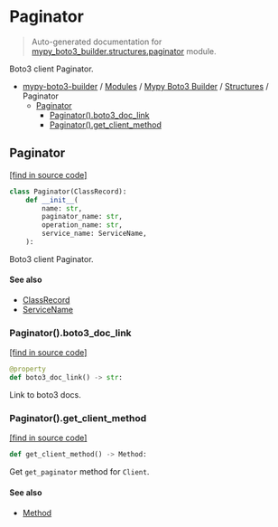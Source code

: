 # Paginator

> Auto-generated documentation for [mypy_boto3_builder.structures.paginator](https://github.com/vemel/mypy_boto3_builder/blob/master/mypy_boto3_builder/structures/paginator.py) module.

Boto3 client Paginator.

- [mypy-boto3-builder](../../README.md#mypy_boto3_builder) / [Modules](../../MODULES.md#mypy-boto3-builder-modules) / [Mypy Boto3 Builder](../index.md#mypy-boto3-builder) / [Structures](index.md#structures) / Paginator
    - [Paginator](#paginator)
        - [Paginator().boto3_doc_link](#paginatorboto3_doc_link)
        - [Paginator().get_client_method](#paginatorget_client_method)

## Paginator

[[find in source code]](https://github.com/vemel/mypy_boto3_builder/blob/master/mypy_boto3_builder/structures/paginator.py#L18)

```python
class Paginator(ClassRecord):
    def __init__(
        name: str,
        paginator_name: str,
        operation_name: str,
        service_name: ServiceName,
    ):
```

Boto3 client Paginator.

#### See also

- [ClassRecord](class_record.md#classrecord)
- [ServiceName](../service_name.md#servicename)

### Paginator().boto3_doc_link

[[find in source code]](https://github.com/vemel/mypy_boto3_builder/blob/master/mypy_boto3_builder/structures/paginator.py#L38)

```python
@property
def boto3_doc_link() -> str:
```

Link to boto3 docs.

### Paginator().get_client_method

[[find in source code]](https://github.com/vemel/mypy_boto3_builder/blob/master/mypy_boto3_builder/structures/paginator.py#L45)

```python
def get_client_method() -> Method:
```

Get `get_paginator` method for `Client`.

#### See also

- [Method](method.md#method)
